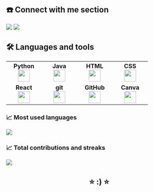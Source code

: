 <a name="connect-with-me"></a>
  ## ☎️ Connect with me section
  [![](https://img.shields.io/badge/linkedin-%230077B5.svg?style=for-the-badge&logo=linkedin)](www.linkedin.com/in/ahmed-abdellmoneim)
  [![](https://img.shields.io/badge/youtube-%23FF0000.svg?style=for-the-badge&logo=youtube)](https://www.youtube.com/@Ahmed_Abdelmoneim)


<a name="languages-and-tools"></a>
## 🛠️ Languages and tools
<table width="320px" align="center">
    <tbody>
        <tr valign="top">
            <td width="80px" align="center">
            <span><strong>Python</strong></span><br>
            <img height="32px" src="https://cdn.jsdelivr.net/gh/devicons/devicon/icons/python/python-original.svg">
            </td>
            <td width="80px" align="center">
            <span><strong>Java</strong></span><br>
            <img height="32" src="https://cdn.jsdelivr.net/gh/devicons/devicon/icons/java/java-original.svg">
            </td>
            <td width="80px" align="center">
            <span><strong>HTML</strong></span><br>
            <img height="32" src="https://cdn.jsdelivr.net/gh/devicons/devicon/icons/html5/html5-original.svg">
            </td>
            <td width="80px" align="center">
            <span><strong>CSS</strong></span><br>
            <img height="32px" src="https://cdn.jsdelivr.net/gh/devicons/devicon/icons/css3/css3-original.svg">
            </td>
        </tr>
        <tr valign="top">
            <td width="80px" align="center">
            <span><strong>React</strong></span><br>
            <img height="32px" src="https://cdn.jsdelivr.net/gh/devicons/devicon/icons/react/react-original.svg">
            </td>
            <td width="80px" align="center">
            <span><strong>git</strong></span><br>
            <img height="32px" src="https://cdn.jsdelivr.net/gh/devicons/devicon/icons/git/git-plain.svg">
            </td>
            <td width="80px" align="center">
            <span><strong>GitHub</strong></span><br>
            <img height="32px" src="https://cdn.jsdelivr.net/gh/devicons/devicon/icons/github/github-original.svg">
            <td width="80px" align="center">
            <span><strong>Canva</strong></span><br>
            <img height="32px" src="https://cdn.jsdelivr.net/gh/devicons/devicon/icons/canva/canva-original.svg">
            </td>
        </tr>
    </tbody>
</table>

<a name="github-stats"></a>

### 📈 Most used languages
<img src="https://github-readme-stats.vercel.app/api/top-langs?username=Ahmed-Abdellmoneim&layout=compact"/>

### 📈 Total contributions and streaks
<img src="https://github-readme-streak-stats.herokuapp.com/?user=Ahmed-Abdellmoneim"/>


<h2 align="center">⭐ :) ⭐</h2> 
